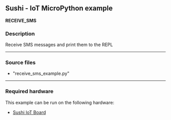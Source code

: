 ## Sushi - IoT MicroPython example

**RECEIVE_SMS**

### Description
Receive SMS messages and print them to the REPL

---
### Source files
* "receive_sms_example.py"

---
### Required hardware
This example can be run on the following hardware:
* [Sushi IoT Board](https://sushi-iot.github.io/sushi-iot-board/)

